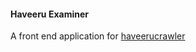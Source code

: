#### Haveeru Examiner
A front end application for [haveerucrawler](https://github.com/umran/haveerucrawler)
